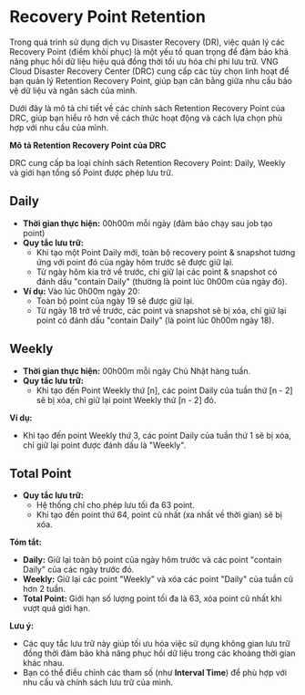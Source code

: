 # Recovery Point Retention

Trong quá trình sử dụng dịch vụ Disaster Recovery (DR), việc quản lý các Recovery Point (điểm khôi phục) là một yếu tố quan trọng để đảm bảo khả năng phục hồi dữ liệu hiệu quả đồng thời tối ưu hóa chi phí lưu trữ. VNG Cloud Disaster Recovery Center (DRC) cung cấp các tùy chọn linh hoạt để bạn quản lý Retention Recovery Point, giúp bạn cân bằng giữa nhu cầu bảo vệ dữ liệu và ngân sách của mình.

Dưới đây là mô tả chi tiết về các chính sách Retention Recovery Point của DRC, giúp bạn hiểu rõ hơn về cách thức hoạt động và cách lựa chọn phù hợp với nhu cầu của mình.

**Mô tả Retention Recovery Point của DRC**

DRC cung cấp ba loại chính sách Retention Recovery Point: Daily, Weekly và giới hạn tổng số Point được phép lưu trữ.

## Daily

* **Thời gian thực hiện:** 00h00m mỗi ngày (đảm bảo chạy sau job tạo point)
* **Quy tắc lưu trữ:**
  * Khi tạo một Point Daily mới, toàn bộ recovery point & snapshot tương ứng với point đó của ngày hôm trước sẽ được giữ lại.
  * Từ ngày hôm kia trở về trước, chỉ giữ lại các point & snapshot có đánh dấu "contain Daily" (thường là point lúc 0h00m của ngày đó).
* **Ví dụ:** Vào lúc 0h00m ngày 20:
  * Toàn bộ point của ngày 19 sẽ được giữ lại.
  * Từ ngày 18 trở về trước, các point và snapshot sẽ bị xóa, chỉ giữ lại point có đánh dấu "contain Daily" (là point lúc 0h00m ngày 18).

## Weekly

* **Thời gian thực hiện:** 00h00m mỗi ngày Chủ Nhật hàng tuần.
* **Quy tắc lưu trữ:**
  * Khi tạo đến Point Weekly thứ \[n], các point Daily của tuần thứ \[n - 2] sẽ bị xóa, chỉ giữ lại point Weekly thứ \[n - 2] đó.

**Ví dụ:**

* Khi tạo đến point Weekly thứ 3, các point Daily của tuần thứ 1 sẽ bị xóa, chỉ giữ lại point được đánh dấu là "Weekly".

## Total Point

* **Quy tắc lưu trữ:**
  * Hệ thống chỉ cho phép lưu tối đa 63 point.
  * Khi tạo đến point thứ 64, point cũ nhất (xa nhất về thời gian) sẽ bị xóa.

**Tóm tắt:**

* **Daily:** Giữ lại toàn bộ point của ngày hôm trước và các point "contain Daily" của các ngày trước đó.
* **Weekly:** Giữ lại các point "Weekly" và xóa các point "Daily" của tuần cũ hơn 2 tuần.
* **Total Point:** Giới hạn số lượng point tối đa là 63, xóa point cũ nhất khi vượt quá giới hạn.

**Lưu ý:**

* Các quy tắc lưu trữ này giúp tối ưu hóa việc sử dụng không gian lưu trữ đồng thời đảm bảo khả năng phục hồi dữ liệu trong các khoảng thời gian khác nhau.
* Bạn có thể điều chỉnh các tham số (như **Interval Time**) để phù hợp với nhu cầu và chính sách lưu trữ của mình.
